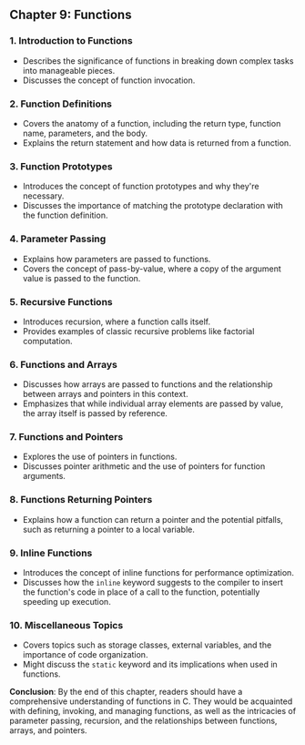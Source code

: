 ## Chapter 9: Functions

### 1. Introduction to Functions
- Describes the significance of functions in breaking down complex tasks into manageable pieces.
- Discusses the concept of function invocation.

### 2. Function Definitions
- Covers the anatomy of a function, including the return type, function name, parameters, and the body.
- Explains the return statement and how data is returned from a function.

### 3. Function Prototypes
- Introduces the concept of function prototypes and why they're necessary.
- Discusses the importance of matching the prototype declaration with the function definition.

### 4. Parameter Passing
- Explains how parameters are passed to functions.
- Covers the concept of pass-by-value, where a copy of the argument value is passed to the function.

### 5. Recursive Functions
- Introduces recursion, where a function calls itself.
- Provides examples of classic recursive problems like factorial computation.

### 6. Functions and Arrays
- Discusses how arrays are passed to functions and the relationship between arrays and pointers in this context.
- Emphasizes that while individual array elements are passed by value, the array itself is passed by reference.

### 7. Functions and Pointers
- Explores the use of pointers in functions.
- Discusses pointer arithmetic and the use of pointers for function arguments.

### 8. Functions Returning Pointers
- Explains how a function can return a pointer and the potential pitfalls, such as returning a pointer to a local variable.

### 9. Inline Functions
- Introduces the concept of inline functions for performance optimization.
- Discusses how the `inline` keyword suggests to the compiler to insert the function's code in place of a call to the function, potentially speeding up execution.

### 10. Miscellaneous Topics
- Covers topics such as storage classes, external variables, and the importance of code organization.
- Might discuss the `static` keyword and its implications when used in functions.

**Conclusion**: By the end of this chapter, readers should have a comprehensive understanding of functions in C. They would be acquainted with defining, invoking, and managing functions, as well as the intricacies of parameter passing, recursion, and the relationships between functions, arrays, and pointers.
